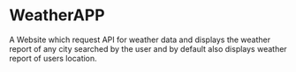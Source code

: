 # WeatherAPP
A Website which request API for weather data and displays the weather report of any city searched by the user and by default also displays weather report of users location. 
